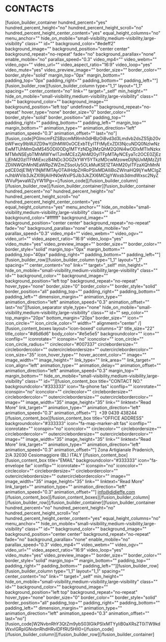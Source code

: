 # CONTACTS

[fusion_builder_container hundred_percent="yes" hundred_percent_height="no" hundred_percent_height_scroll="no" hundred_percent_height_center_content="yes" equal_height_columns="no" menu_anchor="" hide_on_mobile="small-visibility,medium-visibility,large-visibility" class="" id="" background_color="#edeff2" background_image="" background_position="center center" background_repeat="no-repeat" fade="no" background_parallax="none" enable_mobile="no" parallax_speed="0.3" video_mp4="" video_webm="" video_ogv="" video_url="" video_aspect_ratio="16:9" video_loop="yes" video_mute="yes" video_preview_image="" border_size="" border_color="" border_style="solid" margin_top="0px" margin_bottom="" padding_top="0px" padding_right="" padding_bottom="" padding_left=""][fusion_builder_row][fusion_builder_column type="1_1" layout="1_1" spacing="" center_content="no" link="" target="_self" min_height="" hide_on_mobile="small-visibility,medium-visibility,large-visibility" class="" id="" background_color="" background_image="" background_position="left top" undefined="" background_repeat="no-repeat" hover_type="none" border_size="0" border_color="" border_style="solid" border_position="all" padding_top="" padding_right="" padding_bottom="" padding_left="" margin_top="" margin_bottom="" animation_type="" animation_direction="left" animation_speed="0.3" animation_offset="" last="no"][fusion_code]PGlmcmFtZSBzcmM9Imh0dHBzOi8vd3d3Lmdvb2dsZS5jb20vbWFwcy9lbWJlZD9wYj0hMW0xOCExbTEyITFtMyExZDI3NjcuNDQ0NzIwNzEwMTUhMmQxMS45ODI0ODg1MTYzNDg3MzQhM2Q0Ni4wODIxMTIxNzkxMTMxNSEybTMhMWYwITJmMCEzZjAhM20yITFpMTAyNCEyaTc2OCE0ZjEzLjEhM20zITFtMiExczB4NDc3OGZkYWY5YTkzMDcwMzoweDljNjUxMjMzZjI1ZDliNWQhMnNEaWRpZWZmZSsoUy5OLkMuKSE1ZTAhM20yITFzaXQhMnNpdCE0djE1MjY1NjM1MTAyOTAiIHdpZHRoPSIxMDAlIiBoZWlnaHQ9IjYwMCIgZnJhbWVib3JkZXI9IjAiIHN0eWxlPSJib3JkZXI6MCIgYWxsb3dmdWxsc2NyZWVuPjwvaWZyYW1lPg==[/fusion_code][/fusion_builder_column][/fusion_builder_row][/fusion_builder_container][fusion_builder_container hundred_percent="no" hundred_percent_height="no" hundred_percent_height_scroll="no" hundred_percent_height_center_content="yes" equal_height_columns="yes" menu_anchor="" hide_on_mobile="small-visibility,medium-visibility,large-visibility" class="" id="" background_color="#ffffff" background_image="" background_position="center center" background_repeat="no-repeat" fade="no" background_parallax="none" enable_mobile="no" parallax_speed="0.3" video_mp4="" video_webm="" video_ogv="" video_url="" video_aspect_ratio="16:9" video_loop="yes" video_mute="yes" video_preview_image="" border_size="" border_color="" border_style="solid" margin_top="0px" margin_bottom="" padding_top="40px" padding_right="" padding_bottom="" padding_left=""][fusion_builder_row][fusion_builder_column type="1_1" layout="1_1" spacing="" center_content="no" link="" target="_self" min_height="" hide_on_mobile="small-visibility,medium-visibility,large-visibility" class="" id="" background_color="" background_image="" background_position="left top" background_repeat="no-repeat" hover_type="none" border_size="0" border_color="" border_style="solid" border_position="all" padding_top="" padding_right="" padding_bottom="" padding_left="" dimension_margin="" animation_type="" animation_direction="left" animation_speed="0.3" animation_offset="" last="no"][fusion_separator style_type="none" hide_on_mobile="small-visibility,medium-visibility,large-visibility" class="" id="" sep_color="" top_margin="20px" bottom_margin="20px" border_size="" icon="" icon_circle="" icon_circle_color="" width="" alignment="center" /][fusion_content_boxes layout="icon-boxed" columns="3" title_size="22" title_color="#d6d6d6" body_color="#e5e5e5" backgroundcolor="" icon="" iconflip="" iconrotate="" iconspin="no" iconcolor="" icon_circle="" icon_circle_radius="" circlecolor="#007337" circlebordersize="" circlebordercolor="" outercirclebordersize="" outercirclebordercolor="" icon_size="35" icon_hover_type="" hover_accent_color="" image="" image_width="" image_height="" link_type="" link_area="" link_target="" icon_align="left" animation_type="" animation_delay="" animation_offset="" animation_direction="left" animation_speed="0.3" margin_top="" margin_bottom="" hide_on_mobile="small-visibility,medium-visibility,large-visibility" class="" id=""][fusion_content_box title="CONTACT NO." backgroundcolor="#333333" icon="fa-phone fas" iconflip="" iconrotate="" iconspin="no" iconcolor="" circlecolor="" circlebordersize="" circlebordercolor="" outercirclebordersize="" outercirclebordercolor="" image="" image_width="35" image_height="35" link="" linktext="Read More" link_target="" animation_type="" animation_direction="left" animation_speed="0.3" animation_offset=""]
 +39 0439 438244
[/fusion_content_box][fusion_content_box title="OFFICE ADDRESS" backgroundcolor="#333333" icon="fa-map-marker-alt fas" iconflip="" iconrotate="" iconspin="no" iconcolor="" circlecolor="" circlebordersize="" circlebordercolor="" outercirclebordersize="" outercirclebordercolor="" image="" image_width="35" image_height="35" link="" linktext="Read More" link_target="" animation_type="" animation_direction="left" animation_speed="0.3" animation_offset=""]
Zona Artigianale Pradenich, 2/A
32030 Cesiomaggiore (BL) ITALY
[/fusion_content_box][fusion_content_box title="EMAIL" backgroundcolor="#333333" icon="fa-envelope far" iconflip="" iconrotate="" iconspin="no" iconcolor="" circlecolor="" circlebordersize="" circlebordercolor="" outercirclebordersize="" outercirclebordercolor="" image="" image_width="35" image_height="35" link="" linktext="Read More" link_target="" animation_type="" animation_direction="left" animation_speed="0.3" animation_offset=""]
[info@didieffe.com](mailto:info@didieffe.com)
[/fusion_content_box][/fusion_content_boxes][/fusion_builder_column][/fusion_builder_row][/fusion_builder_container][fusion_builder_container hundred_percent="no" hundred_percent_height="no" hundred_percent_height_scroll="no" hundred_percent_height_center_content="yes" equal_height_columns="no" menu_anchor="" hide_on_mobile="small-visibility,medium-visibility,large-visibility" class="" id="" background_color="" background_image="" background_position="center center" background_repeat="no-repeat" fade="no" background_parallax="none" enable_mobile="no" parallax_speed="0.3" video_mp4="" video_webm="" video_ogv="" video_url="" video_aspect_ratio="16:9" video_loop="yes" video_mute="yes" video_preview_image="" border_size="" border_color="" border_style="solid" margin_top="" margin_bottom="" padding_top="" padding_right="" padding_bottom="" padding_left=""][fusion_builder_row][fusion_builder_column type="1_1" layout="1_1" spacing="" center_content="no" link="" target="_self" min_height="" hide_on_mobile="small-visibility,medium-visibility,large-visibility" class="" id="" background_color="" background_image="" background_position="left top" background_repeat="no-repeat" hover_type="none" border_size="0" border_color="" border_style="solid" border_position="all" padding_top="" padding_right="" padding_bottom="" padding_left="" dimension_margin="" animation_type="" animation_direction="left" animation_speed="0.3" animation_offset="" last="no"][fusion_code]W2NvbnRhY3QtZm9ybS03IGlkPSIxMTYyIiB0aXRsZT0iTW9kdWxvIGRpIGNvbnRhdHRvIDFfRU5HIl0=[/fusion_code][/fusion_builder_column][/fusion_builder_row][/fusion_builder_container]